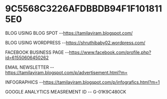 # 9C5568C3226AFDBBDB94F1F1018115E0

BLOG USING BLOG SPOT --https://tamilayiram.blogspot.com/

BLOG USING WORDPRESS --https://shruthibaby02.wordpress.com/

FACEBOOK BUSINESS PAGE --https://www.facebook.com/profile.php?id=61550606450262

EMAIL NEWSLETTER --https://tamilayiram.blogspot.com/p/advertisement.html?m=

INFOGRAPHICS --https://tamilayiram.blogspot.com/p/infografics.html?m=1

GOOGLE ANALYTICS MEASREMENT ID -- G-01K9C480CK
